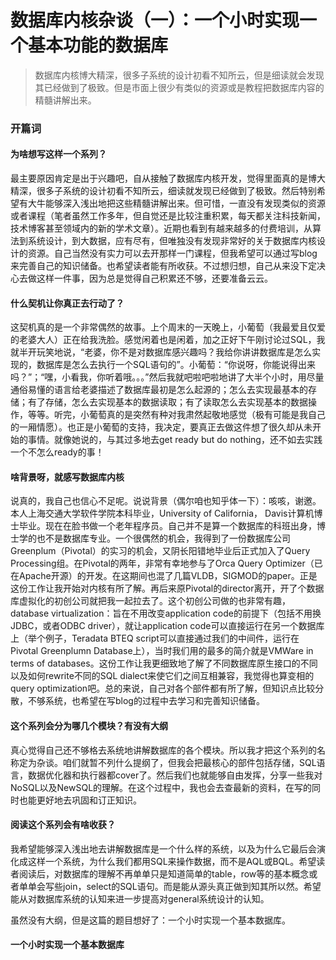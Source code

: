 # 数据库内核杂谈（一）：一个小时实现一个基本功能的数据库

> 数据库内核博大精深，很多子系统的设计初看不知所云，但是细读就会发现其已经做到了极致。但是市面上很少有类似的资源或是教程把数据库内容的精髓讲解出来。

### 开篇词

#### 为啥想写这样一个系列？

最主要原因肯定是出于兴趣吧，自从接触了数据库内核开发，觉得里面真的是博大精深，很多子系统的设计初看不知所云，细读就发现已经做到了极致。然后特别希望有大牛能够深入浅出地把这些精髓讲解出来。但可惜，一直没有发现类似的资源或者课程（笔者虽然工作多年，但自觉还是比较注重积累，每天都关注科技新闻，技术博客甚至领域内的新的学术文章）。近期也看到有越来越多的付费培训，从算法到系统设计，到大数据，应有尽有，但唯独没有发现非常好的关于数据库内核设计的资源。自己当然没有实力可以去开那样一门课程，但我希望可以通过写blog来完善自己的知识储备。也希望读者能有所收获。不过想归想，自己从来没下定决心去做这样一件事，因为总是觉得自己积累还不够，还要准备云云。

#### 什么契机让你真正去行动了？

这契机真的是一个非常偶然的故事。上个周末的一天晚上，小葡萄（我最爱且仅爱的老婆大人）正在给我洗脸。感觉闲着也是闲着，加之正好下午刚讨论过SQL，我就半开玩笑地说，“老婆，你不是对数据库感兴趣吗？我给你讲讲数据库是怎么实现的，数据库是怎么去执行一个SQL语句的”。小葡萄：“你说呀，你能说得出来吗？”；“嘿，小看我，你听着哦。。。”然后我就吧啦吧啦地讲了大半个小时，用尽量通俗易懂的语言给老婆描述了数据库最初是怎么起源的；怎么去实现最基本的存储；有了存储，怎么去实现基本的数据读取；有了读取怎么去实现基本的数据操作，等等。听完，小葡萄真的是突然有种对我肃然起敬地感觉（极有可能是我自己的一厢情愿）。也正是小葡萄的支持，我决定，要真正去做这件想了很久却从未开始的事情。就像她说的，与其过多地去get ready but do nothing，还不如去实践一个不怎么ready的事！

#### 啥背景呀，就感写数据库内核

说真的，我自己也信心不足呢。说说背景（偶尔咱也知乎体一下）：咳咳，谢邀。本人上海交通大学软件学院本科毕业，University of California， Davis计算机博士毕业。现在在脸书做一个老年程序员。自己并不是算一个数据库的科班出身，博士学的也不是数据库专业。一个很偶然的机会，我得到了一份数据库公司Greenplum（Pivotal）的实习的机会，又阴长阳错地毕业后正式加入了Query Processing组。在Pivotal的两年，非常有幸地参与了Orca Query Optimizer（已在Apache开源）的开发。在这期间也混了几篇VLDB，SIGMOD的paper。正是这份工作让我开始对内核有所了解。再后来原Pivotal的director离开，开了个数据库虚拟化的初创公司就把我一起拉去了。这个初创公司做的也非常有趣，database virtualization：旨在不用改变application code的前提下（包括不用换JDBC，或者ODBC driver），就让application code可以直接运行在另一个数据库上（举个例子，Teradata BTEQ script可以直接通过我们的中间件，运行在Pivotal Greenplumn Database上），当时我们用的最多的简介就是VMWare in terms of databases。这份工作让我更细致地了解了不同数据库原生接口的不同以及如何rewrite不同的SQL dialect来使它们之间互相兼容，我觉得也算变相的query optimization吧。总的来说，自己对各个部件都有所了解，但知识点比较分散，不够系统，也希望在写blog的过程中去学习和完善知识储备。

#### 这个系列会分为哪几个模块？有没有大纲

真心觉得自己还不够格去系统地讲解数据库的各个模块。所以我才把这个系列的名称定为杂谈。咱们就暂不列什么提纲了，但我会把最核心的部件包括存储，SQL语言，数据优化器和执行器都cover了。然后我们也就能够自由发挥，分享一些我对NoSQL以及NewSQL的理解。在这个过程中，我也会去查最新的资料，在写的同时也能更好地去巩固和订正知识。

#### 阅读这个系列会有啥收获？

我希望能够深入浅出地去讲解数据库是一个什么样的系统，以及为什么它最后会演化成这样一个系统，为什么我们都用SQL来操作数据，而不是AQL或BQL。希望读者阅读后，对数据库的理解不再单单只是知道简单的table，row等的基本概念或者单单会写些join，select的SQL语句。而是能从源头真正做到知其所以然。希望能从对数据库系统的认知来进一步提高对general系统设计的认知。

虽然没有大纲，但是这篇的题目想好了：一个小时实现一个基本数据库。

#### 一个小时实现一个基本数据库



